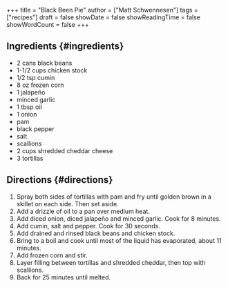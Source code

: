 +++
title = "Black Been Pie"
author = ["Matt Schwennesen"]
tags = ["recipes"]
draft = false
showDate = false
showReadingTime = false
showWordCount = false
+++

## Ingredients {#ingredients}

-   2 cans black beans
-   1-1/2 cups chicken stock
-   1/2 tsp cumin
-   8 oz frozen corn
-   1 jalapeño
-   minced garlic
-   1 tbsp oil
-   1 onion
-   pam
-   black pepper
-   salt
-   scallions
-   2 cups shredded cheddar cheese
-   3 tortillas


## Directions {#directions}

1.  Spray both sides of tortillas with pam and fry until golden brown in a
    skillet on each side. Then set aside.
2.  Add a drizzle of oil to a pan over medium heat.
3.  Add diced onion, diced jalapeño and minced garlic. Cook for 8 minutes.
4.  Add cumin, salt and pepper. Cook for 30 seconds.
5.  Add drained and rinsed black beans and chicken stock.
6.  Bring to a boil and cook until most of the liquid has evaporated, about 11
    minutes.
7.  Add frozen corn and stir.
8.  Layer filling between tortillas and shredded cheddar, then top with
    scallions.
9.  Back for 25 minutes until melted.
